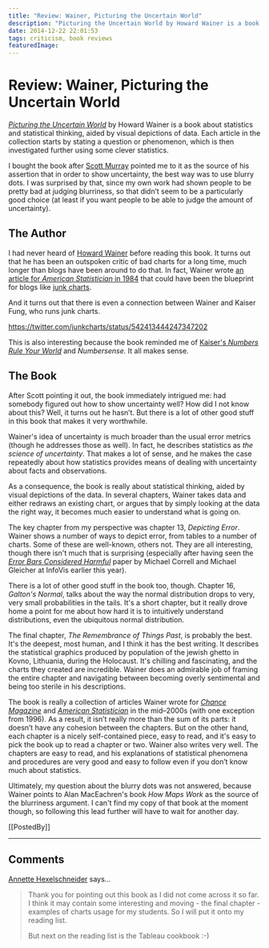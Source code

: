 ```yaml
---
title: "Review: Wainer, Picturing the Uncertain World"
description: "Picturing the Uncertain World by Howard Wainer is a book about statistics and statistical thinking, aided by visual depictions of data. Each article in the collection starts by stating a question or phenomenon, which is then investigated further using some clever statistics."
date: 2014-12-22 22:01:53
tags: criticism, book reviews
featuredImage: 
---
```


# Review: Wainer, Picturing the Uncertain World

<a href="http://press.princeton.edu/titles/8863.html"><em>Picturing the Uncertain World</em></a> by Howard Wainer is a book about statistics and statistical thinking, aided by visual depictions of data. Each article in the collection starts by stating a question or phenomenon, which is then investigated further using some clever statistics.

I bought the book after <a href="http://alignedleft.com">Scott Murray</a> pointed me to it as the source of his assertion that in order to show uncertainty, the best way was to use blurry dots. I was surprised by that, since my own work had shown people to be pretty bad at judging blurriness, so that didn’t seem to be a particularly good choice (at least if you want people to be able to judge the amount of uncertainty).

## The Author

I had never heard of <a href="http://en.wikipedia.org/wiki/Howard_Wainer">Howard Wainer</a> before reading this book. It turns out that he has been an outspoken critic of bad charts for a long time, much longer than blogs have been around to do that. In fact, Wainer wrote <a href="http://www.rci.rutgers.edu/~roos/Courses/grstat502/wainer.pdf">an article for <em>American Statistician</em> in 1984</a> that could have been the blueprint for blogs like <a href="http://junkcharts.typepad.com/">junk charts</a>.

And it turns out that there is even a connection between Wainer and Kaiser Fung, who runs junk charts.

https://twitter.com/junkcharts/status/542413444247347202

This is also interesting because the book reminded me of <a title="Review: Kaiser Fung, Numbers Rule Your World" href="/criticism/kaiser-fung-numbers-rule-your-world">Kaiser's <em>Numbers Rule Your World</em></a> and <em>Numbersense.</em> It all makes sense.

## The Book

After Scott pointing it out, the book immediately intrigued me: had somebody figured out how to show uncertainty well? How did I not know about this? Well, it turns out he hasn’t. But there is a lot of other good stuff in this book that makes it very worthwhile.

Wainer's idea of uncertainty is much broader than the usual error metrics (though he addresses those as well). In fact, he describes statistics as <em>the science of uncertainty</em>. That makes a lot of sense, and he makes the case repeatedly about how statistics provides means of dealing with uncertainty about facts and observations.

As a consequence, the book is really about statistical thinking, aided by visual depictions of the data. In several chapters, Wainer takes data and either redraws an existing chart, or argues that by simply looking at the data the right way, it becomes much easier to understand what is going on.

The key chapter from my perspective was chapter 13, <em>Depicting Error</em>. Wainer shows a number of ways to depict error, from tables to a number of charts. Some of these are well-known, others not. They are all interesting, though there isn't much that is surprising (especially after having seen the <a href="http://graphics.cs.wisc.edu/Vis/ErrorBars/"><em>Error Bars Considered Harmful</em></a> paper by Michael Correll and Michael Gleicher at InfoVis earlier this year).

There is a lot of other good stuff in the book too, though. Chapter 16, <em>Galton's Normal</em>, talks about the way the normal distribution drops to very, very small probabilities in the tails. It's a short chapter, but it really drove home a point for me about how hard it is to intuitively understand distributions, even the ubiquitous normal distribution.

The final chapter, <em>The Remembrance of Things Past</em>, is probably the best. It's the deepest, most human, and I think it has the best writing. It describes the statistical graphics produced by population of the jewish ghetto in Kovno, Lithuania, during the Holocaust. It's chilling and fascinating, and the charts they created are incredible. Wainer does an admirable job of framing the entire chapter and navigating between becoming overly sentimental and being too sterile in his descriptions.

The book is really a collection of articles Wainer wrote for <a href="http://chance.amstat.org/"><em>Chance Magazine</em></a> and <a href="http://www.tandfonline.com/toc/utas20/current"><em>American Statistician</em></a> in the mid–2000s (with one exception from 1996). As a result, it isn’t really more than the sum of its parts: it doesn’t have any cohesion between the chapters. But on the other hand, each chapter is a nicely self-contained piece, easy to read, and it's easy to pick the book up to read a chapter or two. Wainer also writes very well. The chapters are easy to read, and his explanations of statistical phenomena and procedures are very good and easy to follow even if you don’t know much about statistics.

Ultimately, my question about the blurry dots was not answered, because Wainer points to Alan MacEachren's book <em>How Maps Work</em> as the source of the blurriness argument. I can't find my copy of that book at the moment though, so following this lead further will have to wait for another day.

[[PostedBy]]

<aside class="comments">

---
## Comments

<a href="http://www.knowvis.com" rel="nofollow noopener" target="_blank">Annette Hexelschneider</a> says…
>	Thank you for pointing out this book as I did not come across it so far. 
>	I think it may contain some interesting and moving - the final chapter - examples of charts usage for my students. So I will put it onto my reading list.
>	
>	But next on the reading list is the Tableau cookbook :-)

</aside>

